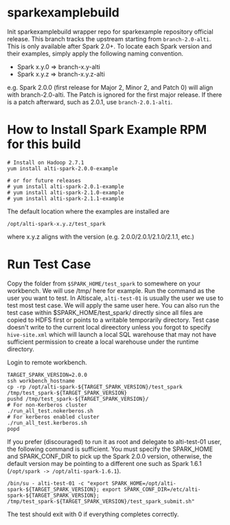 sparkexamplebuild
==========

Init sparkexamplebuild wrapper repo for sparkexample repository official release.
This branch tracks the upstream starting from `branch-2.0-alti`. This is only available
after Spark 2.0+. To locate each Spark version and their examples, simply apply the
following naming convention.

- Spark x.y.0 => branch-x.y-alti
- Spark x.y.z => branch-x.y.z-alti

e.g. Spark 2.0.0 (first release for Major 2, Minor 2, and Patch 0) will align with
branch-2.0-alti. The Patch is ignored for the first major release. If there is a patch
afterward, such as 2.0.1, use `branch-2.0.1-alti`.

How to Install Spark Example RPM for this build
==========
```
# Install on Hadoop 2.7.1
yum install alti-spark-2.0.0-example

# or for future releases
# yum install alti-spark-2.0.1-example
# yum install alti-spark-2.1.0-example
# yum install alti-spark-2.1.1-example
```

The default location where the examples are installed are

```
/opt/alti-spark-x.y.z/test_spark
```

where x.y.z aligns with the version (e.g. 2.0.0/2.0.1/2.1.0/2.1.1, etc.)

Run Test Case
==========
Copy the folder from `$SPARK_HOME/test_spark` to somewhere on your workbench. 
We will use /tmp/ here for example. Run the command as the user you want to test. 
In Altiscale, `alti-test-01` is usually the user we use to test most test case. 
We will apply the same user here. You can also run the test case within $SPARK_HOME/test_spark/ 
directly since all files are copied to HDFS first or points to a writable temporarily directory.
Test case doesn't write to the current local direectory unless you forgot to specify
`hive-site.xml` which will launch a local SQL warehouse that may not have sufficient permission
to create a local warehouse under the runtime directory.

Login to remote workbench.
```
TARGET_SPARK_VERSION=2.0.0
ssh workbench_hostname
cp -rp /opt/alti-spark-${TARGET_SPARK_VERSION}/test_spark /tmp/test_spark-${TARGET_SPARK_VERSION}
pushd /tmp/test_spark-${TARGET_SPARK_VERSION}/
# For non-Kerberos cluster
./run_all_test.nokerberos.sh
# For kerberos enabled cluster
./run_all_test.kerberos.sh
popd
```

If you prefer (discouraged) to run it as root and delegate to alti-test-01 user, the following
command is sufficient. You must specify the SPARK_HOME and SPARK_CONF_DIR to pick up the
Spark 2.0.0 version, otherwise, the default version may be pointing to a different one such as
Spark 1.6.1 (`/opt/spark -> /opt/alti-spark-1.6.1`).

```
/bin/su - alti-test-01 -c "export SPARK_HOME=/opt/alti-spark-${TARGET_SPARK_VERSION}; export SPARK_CONF_DIR=/etc/alti-spark-${TARGET_SPARK_VERSION}; /tmp/test_spark-${TARGET_SPARK_VERSION}/test_spark_submit.sh"
```

The test should exit with 0 if everything completes correctly.
